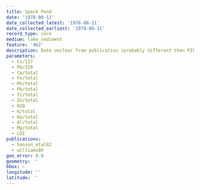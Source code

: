 ```yaml
---
title: Speck Pond
date: '1978-08-11'
date_collected_latest: '1978-08-11'
date_collected_earliest: '1978-08-11'
record_type: core
medium: lake_sediment
feature: '462'
description: Date unclear from publication (probably different than PIRLA core)
parameters:
  - Cs/137
  - Pb/210
  - Ca/total
  - Fe/total
  - Mn/total
  - Pb/total
  - Ti/total
  - Zn/total
  - H2O
  - K/total
  - Na/total
  - Al/total
  - Mg/total
  - LOI
publications:
  - hanson_etal82
  - williams80
geo_error: 0.0
geometry: ''
bbox: ~
longitude: ''
latitude: ''
---
```

